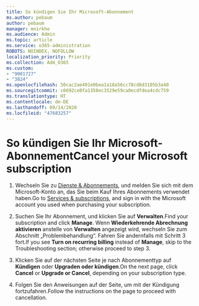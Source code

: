 ```yaml
---
title: So kündigen Sie Ihr Microsoft-Abonnement
ms.author: pebaum
author: pebaum
manager: mnirkhe
ms.audience: Admin
ms.topic: article
ms.service: o365-administration
ROBOTS: NOINDEX, NOFOLLOW
localization_priority: Priority
ms.collection: Adm_O365
ms.custom:
- "9001727"
- "3824"
ms.openlocfilehash: 50cac2ae491e0bea1a18a56cc78cd8d3105b3a40
ms.sourcegitcommit: c6692ce0fa1358ec3529e59ca0ecdfdea4cdc759
ms.translationtype: HT
ms.contentlocale: de-DE
ms.lasthandoff: 09/14/2020
ms.locfileid: "47683257"
---
```

# <a name="cancel-your-microsoft-subscription"></a><span data-ttu-id="86a94-102">So kündigen Sie Ihr Microsoft-Abonnement</span><span class="sxs-lookup"><span data-stu-id="86a94-102">Cancel your Microsoft subscription</span></span>

1. <span data-ttu-id="86a94-103">Wechseln Sie zu [Dienste & Abonnements](https://account.microsoft.com/services/), und melden Sie sich mit dem Microsoft-Konto an, das Sie beim Kauf Ihres Abonnements verwendet haben.</span><span class="sxs-lookup"><span data-stu-id="86a94-103">Go to [Services & subscriptions](https://account.microsoft.com/services/), and sign in with the Microsoft account you used when purchasing your subscription.</span></span>

2. <span data-ttu-id="86a94-104">Suchen Sie Ihr Abonnement, und klicken Sie auf **Verwalten**.</span><span class="sxs-lookup"><span data-stu-id="86a94-104">Find your subscription and click **Manage**.</span></span> <span data-ttu-id="86a94-105">Wenn **Wiederkehrende Abrechnung aktivieren** anstelle von **Verwalten** angezeigt wird, wechseln Sie zum Abschnitt „Problembehandlung“. Fahren Sie andernfalls mit Schritt 3 fort.</span><span class="sxs-lookup"><span data-stu-id="86a94-105">If you see **Turn on recurring billing** instead of **Manage**, skip to the Troubleshooting section;  otherwise proceed to step 3.</span></span>

3. <span data-ttu-id="86a94-106">Klicken Sie auf der nächsten Seite je nach Abonnementtyp auf **Kündigen** oder **Upgraden oder kündigen**.</span><span class="sxs-lookup"><span data-stu-id="86a94-106">On the next page, click **Cancel** or **Upgrade or Cancel**, depending on your subscription type.</span></span>

4. <span data-ttu-id="86a94-107">Folgen Sie den Anweisungen auf der Seite, um mit der Kündigung fortzufahren.</span><span class="sxs-lookup"><span data-stu-id="86a94-107">Follow the instructions on the page to proceed with cancellation.</span></span>
